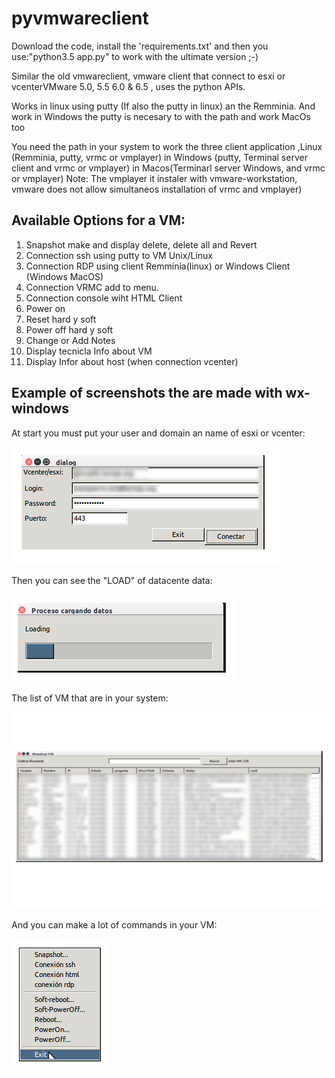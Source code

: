 # pyvmwareclient

Download the code, install the 'requirements.txt' and then you use:"python3.5 app.py" to work with the ultimate version ;-)

Similar the old vmwareclient, vmware client that connect to esxi or vcenterVMware 5.0, 5.5 6.0 & 6.5 , uses the python APIs.

Works in linux using putty (If also the putty in linux) an the Remminia. And work in Windows the putty is necesary to with the path and work MacOs too

You need the path in your system to work the three client application ,Linux (Remminia, putty, vrmc or vmplayer) in Windows (putty, Terminal server client and vrmc or vmplayer) in Macos(Terminarl server Windows, and vrmc or vmplayer)
Note: The vmplayer it instaler with vmware-workstation, vmware does not allow simultaneos installation of vrmc and  vmplayer)

## Available Options for a VM:

  01. Snapshot make and display delete, delete all and Revert
  02. Connection ssh using putty to VM Unix/Linux
  03. Connection RDP using client Remminia(linux) or Windows Client (Windows MacOS)
  04. Connection VRMC add to menu.
  05. Connection console wiht HTML Client
  06. Power on
  07. Reset hard y soft
  08. Power off hard y soft
  09. Change or Add Notes
  10. Display tecnicla Info about VM
  11. Display Infor about host (when connection vcenter)

## Example of  screenshots the are made with wx-windows

At start you must put your user and domain an name of esxi or vcenter:

![GitHub Logo](/images/user_pass.png)

Then you can see the "LOAD" of datacente data:

![GitHub Logo](/images/loading_data.png)

The list of VM that are in your system:

![GitHub Logo](/images/list_vm.png)

And you can make a lot of commands in your VM:

![GitHub Logo](/images/menu.png)
